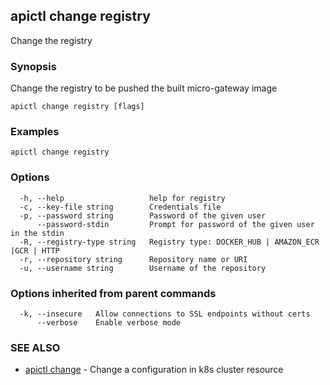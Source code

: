 ## apictl change registry

Change the registry

### Synopsis

Change the registry to be pushed the built micro-gateway image

```
apictl change registry [flags]
```

### Examples

```
apictl change registry
```

### Options

```
  -h, --help                   help for registry
  -c, --key-file string        Credentials file
  -p, --password string        Password of the given user
      --password-stdin         Prompt for password of the given user in the stdin
  -R, --registry-type string   Registry type: DOCKER_HUB | AMAZON_ECR |GCR | HTTP
  -r, --repository string      Repository name or URI
  -u, --username string        Username of the repository
```

### Options inherited from parent commands

```
  -k, --insecure   Allow connections to SSL endpoints without certs
      --verbose    Enable verbose mode
```

### SEE ALSO

* [apictl change](apictl_change.md)	 - Change a configuration in k8s cluster resource

